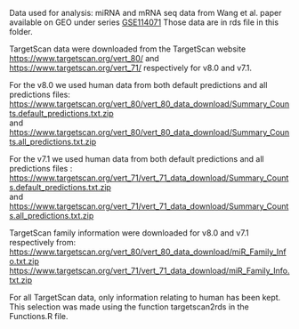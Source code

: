 Data used for analysis:
miRNA and mRNA seq data from Wang et al. paper available on GEO under series [GSE114071](https://www.ncbi.nlm.nih.gov/geo/query/acc.cgi?acc=GSE114071) 
Those data are in rds file in this folder.


TargetScan data were downloaded from the TargetScan website https://www.targetscan.org/vert_80/ and https://www.targetscan.org/vert_71/ respectively for v8.0 and v7.1. 

For the v8.0 we used human data from both default predictions and all predictions files: 
https://www.targetscan.org/vert_80/vert_80_data_download/Summary_Counts.default_predictions.txt.zip  
and https://www.targetscan.org/vert_80/vert_80_data_download/Summary_Counts.all_predictions.txt.zip

For the v7.1 we used human data from both default predictions and all predictions files : 
https://www.targetscan.org/vert_71/vert_71_data_download/Summary_Counts.default_predictions.txt.zip  
and https://www.targetscan.org/vert_71/vert_71_data_download/Summary_Counts.all_predictions.txt.zip


TargetScan family information were downloaded for v8.0 and v7.1 respectively from:
https://www.targetscan.org/vert_80/vert_80_data_download/miR_Family_Info.txt.zip  
https://www.targetscan.org/vert_71/vert_71_data_download/miR_Family_Info.txt.zip

For all TargetScan data, only information relating to human has been kept.
This selection was made using the function targetscan2rds in the Functions.R file. 
